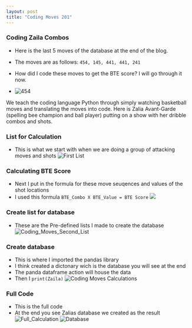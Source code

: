 ```yaml
---
layout: post
title: "Coding Moves 201"
---
```


### Coding Zaila Combos

- Here is the last 5 moves of the database at the end of the blog.
- The moves are as follows: `454, 145, 441, 441, 241`
- How did I code these moves to get the BTE score? I will go through it now. 


- ![454](https://media.giphy.com/media/lmuIuFDmA3YDQuK7Wl/giphy-downsized-large.gif?raw=true)

We teach the coding language Python through simply watching basketball moves and translating the moves into code. Here is Zalia Avant-Garde (spelling bee champion and ball player) putting on a show with her dribble combos and shots. 

### List for Calculation

- This is what we start with when we are doing a group of attacking moves and shots 
![First List]({{site.url}}{{site.baseurl}}/assets/img/blog-img/Coding_Moves_AA.png?raw=true)

### Calculating BTE Score

- Next I put in the formula for these move seuqences and values of the shot locations 
- I used this formula `BTE_Combo X BTE_Value = BTE Score`
![]({{site.url}}{{site.baseurl}}/assets/img/blog-img/Coding_Moves_D2.png?raw=true)

### Create list for database

- These are the Pre-defined lists I made to create the database
![Coding_Moves_Second_List]({{site.url}}{{site.baseurl}}/assets/img/blog-img/Coding_Moves_D4.png?raw=true)

### Create database

- This is where I imported the pandas library
- I think created a dictonary wich is the database you will see at the end 
- The panda dataframe action will house the data
- Then I `print(Zaila)`
![Coding Moves Calculations]({{site.url}}{{site.baseurl}}/assets/img/blog-img/Coding_Moves_D3.png?raw=true)


### Full Code 
- This is the full code 
- At the end you see Zalias database we created as the result
![Full_Calculation]({{site.url}}{{site.baseurl}}/assets/img/blog-img/Coding_Moves_C.png?raw=true)
![Database]({{site.url}}{{site.baseurl}}/assets/img/blog-img/Coding_Moves_A.png?raw=true)



